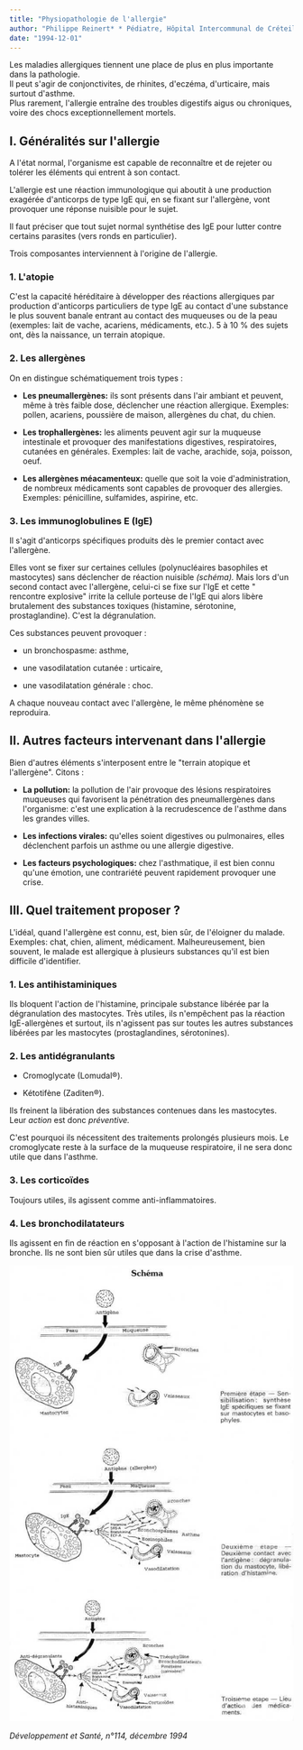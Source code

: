 ```yaml
---
title: "Physiopathologie de l'allergie"
author: "Philippe Reinert* * Pédiatre, Hôpital Intercommunal de Créteil."
date: "1994-12-01"
---
```


Les maladies allergiques tiennent une place de plus en plus importante dans la pathologie.  
Il peut s'agir de conjonctivites, de rhinites, d'eczéma, d'urticaire, mais surtout d'asthme.  
Plus rarement, l'allergie entraîne des troubles digestifs aigus ou chroniques, voire des chocs exceptionnellement mortels.
## **I. Généralités sur l'allergie**

A l'état normal, l'organisme est capable de reconnaître et de rejeter ou tolérer les éléments qui entrent à son contact.

L'allergie est une réaction immunologique qui aboutit à une production exagérée d'anticorps de type IgE qui, en se fixant sur l'allergène, vont provoquer une réponse nuisible pour le sujet.

Il faut préciser que tout sujet normal synthétise des IgE pour lutter contre certains parasites (vers ronds en particulier).

Trois composantes interviennent à l'origine de l'allergie.

### **1. L'atopie**

C'est la capacité héréditaire à développer des réactions allergiques par production d'anticorps particuliers de type IgE au contact d'une substance le plus souvent banale entrant au contact des muqueuses ou de la peau (exemples: lait de vache, acariens, médicaments, etc.). 5 à 10 % des sujets ont, dès la naissance, un terrain atopique.

### **2. Les allergènes**

On en distingue schématiquement trois types :

*   **Les pneumallergènes:** ils sont présents dans l'air ambiant et peuvent, même à très faible dose, déclencher une réaction allergique. Exemples: pollen, acariens, poussière de maison, allergènes du chat, du chien.

*   **Les trophallergènes:** les aliments peuvent agir sur la muqueuse intestinale et provoquer des manifestations digestives, respiratoires, cutanées en générales. Exemples: lait de vache, arachide, soja, poisson, oeuf.

*   **Les allergènes méacamenteux:** quelle que soit la voie d'administration, de nombreux médicaments sont capables de provoquer des allergies. Exemples: pénicilline, sulfamides, aspirine, etc.

### **3. Les immunoglobulines E (IgE)**

Il s'agit d'anticorps spécifiques produits dès le premier contact avec l'allergène.

Elles vont se fixer sur certaines cellules (polynucléaires basophiles et mastocytes) sans déclencher de réaction nuisible _(schéma)._ Mais lors d'un second contact avec l'allergène, celui-ci se fixe sur l'IgE et cette " rencontre explosive" irrite la cellule porteuse de l'IgE qui alors libère brutalement des substances toxiques (histamine, sérotonine, prostaglandine). C'est la dégranulation.

Ces substances peuvent provoquer :

- un bronchospasme: asthme,

- une vasodilatation cutanée : urticaire,

- une vasodilatation générale : choc.

A chaque nouveau contact avec l'allergène, le même phénomène se reproduira.

## **II.** **Autres facteurs intervenant dans** **l'allergie**

Bien d'autres éléments s'interposent entre le "terrain atopique et l'allergène". Citons :

*   **La pollution:** la pollution de l'air provoque des lésions respiratoires muqueuses qui favorisent la pénétration des pneumallergènes dans l'organisme: c'est une explication à la recrudescence de l'asthme dans les grandes villes.

*   **Les infections virales:** qu'elles soient digestives ou pulmonaires, elles déclenchent parfois un asthme ou une allergie digestive.

*   **Les facteurs psychologiques:** chez l'asthmatique, il est bien connu qu'une émotion, une contrariété peuvent rapidement provoquer une crise.

## **III. Quel traitement proposer ?**

L'idéal, quand l'allergène est connu, est, bien sûr, de l'éloigner du malade. Exemples: chat, chien, aliment, médicament. Malheureusement, bien souvent, le malade est allergique à plusieurs substances qu'il est bien difficile d'identifier.

### **1. Les antihistaminiques**

Ils bloquent l'action de l'histamine, principale substance libérée par la dégranulation des mastocytes. Très utiles, ils n'empêchent pas la réaction IgE-allergènes et surtout, ils n'agissent pas sur toutes les autres substances libérées par les mastocytes (prostaglandines, sérotonines).

### **2. Les antidégranulants**

- Cromoglycate (Lomudal®).

- Kétotifène (Zaditen®).

Ils freinent la libération des substances contenues dans les mastocytes. Leur _action_ est donc _préventive._

C'est pourquoi ils nécessitent des traitements prolongés plusieurs mois. Le cromoglycate reste à la surface de la muqueuse respiratoire, il ne sera donc utile que dans l'asthme.

### **3. Les corticoïdes**

Toujours utiles, ils agissent comme anti-inflammatoires.

### **4. Les bronchodilatateurs**

Ils agissent en fin de réaction en s'opposant à l'action de l'histamine sur la bronche. Ils ne sont bien sûr utiles que dans la crise d'asthme.

![](i614-1.jpg)


_Développement et Santé, n°114, décembre 1994_